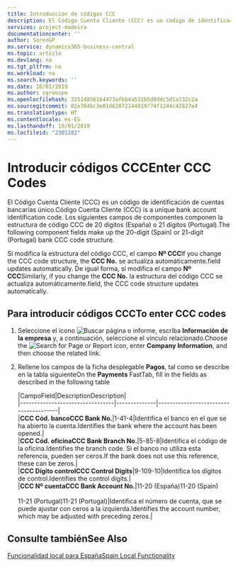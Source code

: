 ```yaml
---
title: Introducción de códigos CCC
description: El Código Cuenta Cliente (CCC) es un código de identificación de cuentas bancarias único. Los siguientes campos de componentes componen la estructura de código CCC de 20 dígitos (España) o 21 dígitos (Portugal).
services: project-madeira
documentationcenter: ''
author: SorenGP
ms.service: dynamics365-business-central
ms.topic: article
ms.devlang: na
ms.tgt_pltfrm: na
ms.workload: na
ms.search.keywords: ''
ms.date: 10/01/2019
ms.author: sgroespe
ms.openlocfilehash: 32514856184473afbb4a531b5d8ddc5d1a732c2a
ms.sourcegitcommit: 02e704bc3e01d62072144919774f1244c42827e4
ms.translationtype: HT
ms.contentlocale: es-ES
ms.lasthandoff: 10/01/2019
ms.locfileid: "2301102"
---
```

# <a name="enter-ccc-codes"></a><span data-ttu-id="c375d-104">Introducir códigos CCC</span><span class="sxs-lookup"><span data-stu-id="c375d-104">Enter CCC Codes</span></span>
<span data-ttu-id="c375d-105">El Código Cuenta Cliente (CCC) es un código de identificación de cuentas bancarias único.</span><span class="sxs-lookup"><span data-stu-id="c375d-105">Código Cuenta Cliente (CCC) is a unique bank account identification code.</span></span> <span data-ttu-id="c375d-106">Los siguientes campos de componentes componen la estructura de código CCC de 20 dígitos (España) o 21 dígitos (Portugal).</span><span class="sxs-lookup"><span data-stu-id="c375d-106">The following component fields make up the 20-digit (Spain) or 21-digit (Portugal) bank CCC code structure.</span></span>  

<span data-ttu-id="c375d-107">Si modifica la estructura del código CCC, el campo **Nº CCC**</span><span class="sxs-lookup"><span data-stu-id="c375d-107">If you change the CCC code structure, the **CCC No.**</span></span> <span data-ttu-id="c375d-108">se actualiza automáticamente.</span><span class="sxs-lookup"><span data-stu-id="c375d-108">field updates automatically.</span></span> <span data-ttu-id="c375d-109">De igual forma, si modifica el campo **Nº CCC**</span><span class="sxs-lookup"><span data-stu-id="c375d-109">Similarly, if you change the **CCC No.**</span></span> <span data-ttu-id="c375d-110">la estructura del código CCC se actualiza automáticamente.</span><span class="sxs-lookup"><span data-stu-id="c375d-110">field, the CCC code structure updates automatically.</span></span>  

## <a name="to-enter-ccc-codes"></a><span data-ttu-id="c375d-111">Para introducir códigos CCC</span><span class="sxs-lookup"><span data-stu-id="c375d-111">To enter CCC codes</span></span>  

1.  <span data-ttu-id="c375d-112">Seleccione el icono ![Buscar página o informe](../../media/ui-search/search_small.png "icono Buscar página o informe"), escriba **Información de la empresa** y, a continuación, seleccione el vínculo relacionado.</span><span class="sxs-lookup"><span data-stu-id="c375d-112">Choose the ![Search for Page or Report](../../media/ui-search/search_small.png "Search for Page or Report icon") icon, enter **Company Information**, and then choose the related link.</span></span>  
2.  <span data-ttu-id="c375d-113">Rellene los campos de la ficha desplegable **Pagos**, tal como se describe en la tabla siguiente</span><span class="sxs-lookup"><span data-stu-id="c375d-113">On the **Payments** FastTab, fill in the fields as described in the following table</span></span>  

    |<span data-ttu-id="c375d-114">Campo</span><span class="sxs-lookup"><span data-stu-id="c375d-114">Field</span></span>|<span data-ttu-id="c375d-115">Description</span><span class="sxs-lookup"><span data-stu-id="c375d-115">Description</span></span>|  
    |---------------------------------|--------------|---------------------------------------|  
    |<span data-ttu-id="c375d-116">**CCC Cód. banco**</span><span class="sxs-lookup"><span data-stu-id="c375d-116">**CCC Bank No.**</span></span>|<span data-ttu-id="c375d-117">1-4</span><span class="sxs-lookup"><span data-stu-id="c375d-117">1-4</span></span>|<span data-ttu-id="c375d-118">Identifica el banco en el que se ha abierto la cuenta.</span><span class="sxs-lookup"><span data-stu-id="c375d-118">Identifies the bank where the account has been opened.</span></span>|  
    |<span data-ttu-id="c375d-119">**CCC Cód. oficina**</span><span class="sxs-lookup"><span data-stu-id="c375d-119">**CCC Bank Branch No.**</span></span>|<span data-ttu-id="c375d-120">5-8</span><span class="sxs-lookup"><span data-stu-id="c375d-120">5-8</span></span>|<span data-ttu-id="c375d-121">Identifica el código de la oficina.</span><span class="sxs-lookup"><span data-stu-id="c375d-121">Identifies the branch code.</span></span> <span data-ttu-id="c375d-122">Si el banco no utiliza esta referencia, pueden ser ceros.</span><span class="sxs-lookup"><span data-stu-id="c375d-122">If the bank does not use this reference, these can be zeros.</span></span>|  
    |<span data-ttu-id="c375d-123">**CCC Dígito control**</span><span class="sxs-lookup"><span data-stu-id="c375d-123">**CCC Control Digits**</span></span>|<span data-ttu-id="c375d-124">9-10</span><span class="sxs-lookup"><span data-stu-id="c375d-124">9-10</span></span>|<span data-ttu-id="c375d-125">Identifica los dígitos de control.</span><span class="sxs-lookup"><span data-stu-id="c375d-125">Identifies the control digits.</span></span>|  
    |<span data-ttu-id="c375d-126">**CCC Nº cuenta**</span><span class="sxs-lookup"><span data-stu-id="c375d-126">**CCC Bank Account No.**</span></span>|<span data-ttu-id="c375d-127">11-20 (España)</span><span class="sxs-lookup"><span data-stu-id="c375d-127">11-20 (Spain)</span></span><br /><br /> <span data-ttu-id="c375d-128">11-21 (Portugal)</span><span class="sxs-lookup"><span data-stu-id="c375d-128">11-21 (Portugal)</span></span>|<span data-ttu-id="c375d-129">Identifica el número de cuenta, que se puede ajustar con ceros a la izquierda.</span><span class="sxs-lookup"><span data-stu-id="c375d-129">Identifies the account number, which may be adjusted with preceding zeros.</span></span>|  

## <a name="see-also"></a><span data-ttu-id="c375d-130">Consulte también</span><span class="sxs-lookup"><span data-stu-id="c375d-130">See Also</span></span>  
[<span data-ttu-id="c375d-131">Funcionalidad local para España</span><span class="sxs-lookup"><span data-stu-id="c375d-131">Spain Local Functionality</span></span>](spain-local-functionality.md)
